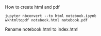 How to create html and pdf
```
jupyter nbconvert --to html notebook.ipynb
wkhtmltopdf notebook.html notebook.pdf   
```
Rename notebook.html to index.html
